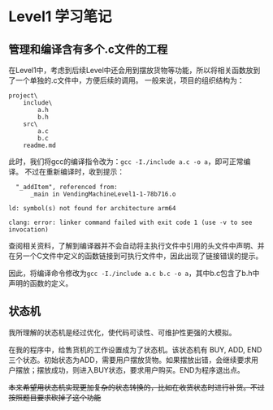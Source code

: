 # Level1 学习笔记
## 管理和编译含有多个.c文件的工程
在Level1中，考虑到后续Level中还会用到摆放货物等功能，所以将相关函数放到了一个单独的.c文件中，方便后续的调用。
一般来说，项目的组织结构为：

```
project\
    include\
        a.h
        b.h
    src\
        a.c
        b.c
    readme.md
```

此时，我们将gcc的编译指令改为：`gcc -I./include a.c -o a`，即可正常编译。
不过在重新编译时，收到提示：

```Undefined symbols for architecture arm64:
  "_addItem", referenced from:
      _main in VendingMachineLevel1-1-78b716.o

ld: symbol(s) not found for architecture arm64

clang: error: linker command failed with exit code 1 (use -v to see invocation)
```

查阅相关资料，了解到编译器并不会自动将主执行文件中引用的头文件中声明、并在另一个C文件中定义的函数链接到可执行文件中，因此出现了链接错误的提示。

因此，将编译命令修改为`gcc -I./include a.c b.c -o a`，其中b.c包含了b.h中声明的函数的定义。

## 状态机
我所理解的状态机是经过优化，使代码可读性、可维护性更强的大模拟。

在我的程序中，给售货机的工作设置成为了状态机。该状态机有
    BUY,
    ADD,
    END
三个状态。初始状态为ADD，需要用户摆放货物。如果摆放出错，会继续要求用户摆放；摆放成功，则进入BUY状态，要求用户购买。END为程序退出点。

~~本来希望用状态机实现更加复杂的状态转换的，比如在收货状态时进行补货。不过按照题目要求砍掉了这个功能~~

